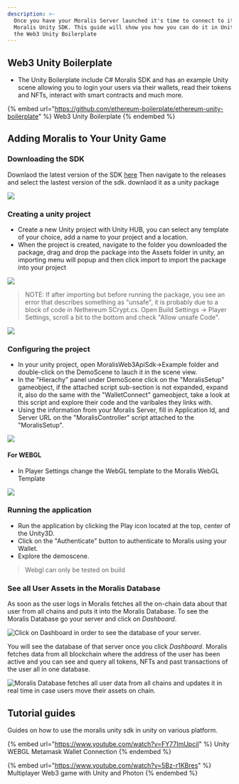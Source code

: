 ```yaml
---
description: >-
  Once you have your Moralis Server launched it's time to connect to it via the
  Moralis Unity SDK. This guide will show you how you can do it in Unity 3D with
  the Web3 Unity Boilerplate
---
```


## Web3 Unity Boilerplate

* The Unity Boilerplate include C# Moralis SDK and has an example Unity scene allowing you to login your users via their wallets, read their tokens and NFTs, interact with smart contracts and much more.

{% embed url="https://github.com/ethereum-boilerplate/ethereum-unity-boilerplate" %}
Web3 Unity Boilerplate
{% endembed %}

## Adding Moralis to Your Unity Game

### Downloading the SDK

Downlaod the latest version of the SDK [here](https://github.com/ethereum-boilerplate/ethereum-unity-boilerplate)
Then navigate to the releases and select the lastest version of the sdk. downlaod it as a unity package

![](<../../.gitbook/assets/downloadtheunitysdk.gif>)

### Creating a unity project

* Create a new Unity project with Unity HUB, you can select any template of your choice, add a name to your project and a location.
* When the project is created, navigate to the folder you downloaded the package, drag and drop the package into the Assets folder in unity, an importing menu will popup and then click import to import the package into your project

![](<../../.gitbook/assets/importingthesdk.gif>)

 > NOTE: If after importing but before running the package, you see an error that describes something as "unsafe", it is probably due to a block of code in Nethereum SCrypt.cs. Open Build Settings -> Player Settings, scroll a bit to the bottom and check "Allow unsafe Code".

 ![](<../../.gitbook/assets/unsafe.gif>)
### Configuring the project

* In your unity project, open MoralisWeb3ApiSdk->Example folder and double-click on the DemoScene to lauch it in the scene view.
* In the "Hierachy" panel under DemoScene click on the "MoralisSetup" gameobject, if the attached script sub-section is not expanded, expand it, also do the same with the "WalletConnect" gameobject, take a look at this script and explore their code and the varibales they links with. 
* Using the information from your Moralis Server, fill in Application Id, and Server URL on the "MoralisController" script attached to the "MoralisSetup". 

![](<../../.gitbook/assets/addingserverkeys.gif>)

#### For WEBGL
* In Player Settings change the WebGL template to the Moralis WebGL Template 

![](<../../.gitbook/assets/buildingforwebgl.gif>)

### Running the application
* Run the application by clicking the Play icon located at the top, center of the Unity3D.
* Click on the "Authenticate" button to authenticate to Moralis using your Wallet.
* Explore the demoscene.

> Webgl can only be tested on build

### See all User Assets in the Moralis Database
As soon as the user logs in Moralis fetches all the on-chain data about that user from all chains and puts it into the Moralis Database. To see the Moralis Database go your server and click on _Dashboard_.

![Click on Dashboard in order to see the database of your server.](<../../.gitbook/assets/Screenshot 2021-10-15 at 18.38.52.png>)

You will see the database of that server once you click _Dashboard_. Moralis fetches data from all blockchain where the address of the user has been active and you can see and query all tokens, NFTs and past transactions of the user all in one database.

![Moralis Database fetches all user data from all chains and updates it in real time in case users move their assets on chain.](<../../.gitbook/assets/Screenshot 2021-10-15 at 18.44.04 (1).png>)

## Tutorial guides
Guides on how to use the moralis unity sdk in unity on various platform.

{% embed url="https://www.youtube.com/watch?v=FY77ImUpciI" %}
Unity WEBGL Metamask Wallet Connection
{% endembed %}

{% embed url="https://www.youtube.com/watch?v=5Bz-r1KBres" %}
Multiplayer Web3 game with Unity and Photon
{% endembed %}
